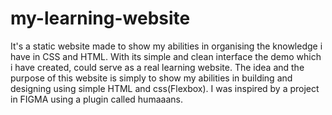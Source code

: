 # my-learning-website
It's a static website made to show my abilities in organising the knowledge i have in CSS and HTML.
With its simple and clean interface the demo which i have created, could serve as a real learning website.
The idea and the purpose of this website is simply to show my abilities in building and designing using simple HTML and 
css(Flexbox).
I was inspired by a project in FIGMA using a plugin called humaaans.
